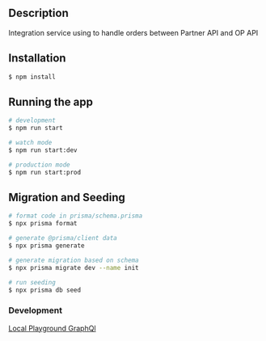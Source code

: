 ## Description

Integration service using to handle orders between Partner API and OP API

## Installation

```bash
$ npm install
```

## Running the app

```bash
# development
$ npm run start

# watch mode
$ npm run start:dev

# production mode
$ npm run start:prod
```

## Migration and Seeding
```bash
# format code in prisma/schema.prisma
$ npx prisma format

# generate @prisma/client data
$ npx prisma generate

# generate migration based on schema
$ npx prisma migrate dev --name init

# run seeding
$ npx prisma db seed
```


### Development

[Local Playground GraphQl](http://localhost:3000/graphql)
